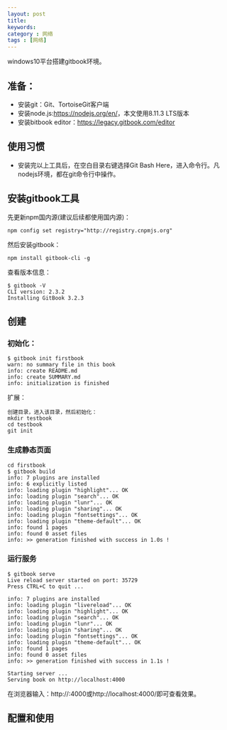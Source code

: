 ```yaml
---
layout: post
title: 
keywords: 
category : 网络
tags : [网络]
---
```


windows10平台搭建gitbook环境。

<!-- more -->

## 准备：
* 安装git：Git、TortoiseGit客户端
* 安装node.js:<https://nodejs.org/en/>，本文使用8.11.3 LTS版本
* 安装bitbook editor：<https://legacy.gitbook.com/editor>

## 使用习惯
* 安装完以上工具后，在空白目录右键选择Git Bash Here，进入命令行。凡nodejs环境，都在git命令行中操作。

## 安装gitbook工具
先更新npm国内源(建议后续都使用国内源)：
```
npm config set registry="http://registry.cnpmjs.org"
```
然后安装gitbook：
```
npm install gitbook-cli -g
```
查看版本信息：
```
$ gitbook -V
CLI version: 2.3.2
Installing GitBook 3.2.3
```
## 创建
### 初始化：
```
$ gitbook init firstbook
warn: no summary file in this book
info: create README.md
info: create SUMMARY.md
info: initialization is finished

```
扩展：
```
创建目录，进入该目录，然后初始化：
mkdir testbook
cd testbook
git init
```


### 生成静态页面
```
cd firstbook
$ gitbook build
info: 7 plugins are installed
info: 6 explicitly listed
info: loading plugin "highlight"... OK
info: loading plugin "search"... OK
info: loading plugin "lunr"... OK
info: loading plugin "sharing"... OK
info: loading plugin "fontsettings"... OK
info: loading plugin "theme-default"... OK
info: found 1 pages
info: found 0 asset files
info: >> generation finished with success in 1.0s !
```

### 运行服务
```
$ gitbook serve
Live reload server started on port: 35729
Press CTRL+C to quit ...

info: 7 plugins are installed
info: loading plugin "livereload"... OK
info: loading plugin "highlight"... OK
info: loading plugin "search"... OK
info: loading plugin "lunr"... OK
info: loading plugin "sharing"... OK
info: loading plugin "fontsettings"... OK
info: loading plugin "theme-default"... OK
info: found 1 pages
info: found 0 asset files
info: >> generation finished with success in 1.1s !

Starting server ...
Serving book on http://localhost:4000

```

在浏览器输入：http://<ip>:4000或http://localhost:4000/即可查看效果。

## 配置和使用


